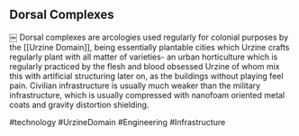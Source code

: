 ## Dorsal Complexes
￼
Dorsal complexes are arcologies used regularly for colonial purposes by the [[Urzine Domain]], being essentially plantable cities which Urzine crafts regularly plant with all matter of varieties- an urban horticulture which is regularly practiced by the flesh and blood obsessed Urzine of whom mix this with artificial structuring later on, as the buildings without playing feel pain.  Civilian infrastructure is usually much weaker than the military infrastructure, which is usually compressed with nanofoam oriented metal coats and gravity distortion shielding.

#technology 
#UrzineDomain 
#Engineering
#Infrastructure
